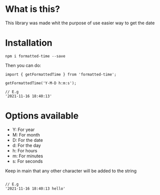 # What is this?

This library was made whit the purpose of use easier way to get the date

# Installation

`npm i formatted-time --save`

Then you can do: 

```
import { getFormattedTime } from 'formatted-time';

getFormattedTime('Y-M-D h:m:s'); 

// E.g
'2021-11-16 18:40:13'

```

# Options available
* Y: For year
* M: For month
* D: For the date
* d: For the day
* h: For hours
* m: For minutes
* s: For seconds

Keep in main that any other character will be added to the string

```getFormattedTime('Y-M-D h:m:s hello'); 

// E.g
'2021-11-16 18:40:13 hello'
```